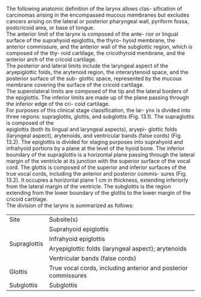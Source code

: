 The following anatomic definition of the larynx allows clas-
sification of carcinomas arising in the encompassed mucous
membranes but excludes cancers arising on the lateral or
posterior pharyngeal wall, pyriform fossa, postcricoid area,
or base of tongue.  
The anterior limit of the larynx is composed of the ante-
rior or lingual surface of the suprahyoid epiglottis, the thyro-
hyoid membrane, the anterior commissure, and the anterior
wall of the subglottic region, which is composed of the thy-
roid cartilage, the cricothyroid membrane, and the anterior
arch of the cricoid cartilage.  
The posterior and lateral limits include the laryngeal
aspect of the aryepiglottic folds, the arytenoid region, the
interarytenoid space, and the posterior surface of the sub-
glottic space, represented by the mucous membrane covering
the surface of the cricoid cartilage.  
The superolateral limits are composed of the tip and the
lateral borders of the epiglottis. The inferior limits are made
up of the plane passing through the inferior edge of the cri-
coid cartilage.  
For purposes of this clinical stage classification, the lar-
ynx is divided into three regions: supraglottis, glottis, and
subglottis (Fig. 13.1). The supraglottis is composed of the  
epiglottis (both its lingual and laryngeal aspects), aryepi-
glottic folds (laryngeal aspect), arytenoids, and ventricular
bands (false cords) (Fig. 13.2). The epiglottis is divided for
staging purposes into suprahyoid and infrahyoid portions
by a plane at the level of the hyoid bone. The inferior
boundary of the supraglottis is a horizontal plane passing
through the lateral margin of the ventricle at its junction
with the superior surface of the vocal cord. The glottis is
composed of the superior and inferior surfaces of the true
vocal cords, including the anterior and posterior commis-
sures (Fig. 13.2). It occupies a horizontal plane 1 cm in
thickness, extending inferiorly from the lateral margin of
the ventricle. The subglottis is the region extending from
the lower boundary of the glottis to the lower margin of the
cricoid cartilage.  
The division of the larynx is summarized as follows:  
<table>
<tr>
<td>Site</td>
<td>Subsite(s)</td>
</tr>
<tr>
<td rowspan="4">Supraglottis</td>
<td>Suprahyoid epiglottis</td>
</tr>
<tr>
<td>Infrahyoid epiglottis</td>
</tr>
<tr>
<td>Aryepiglottic folds (laryngeal aspect); arytenoids</td>
</tr>
<tr>
<td>Ventricular bands (false cords)</td>
</tr>
<tr>
<td>Glottis</td>
<td>True vocal cords, including anterior and posterior commissures</td>
</tr>
<tr>
<td>Subglottis</td>
<td>Subglottis</td>
</tr>
</table>
